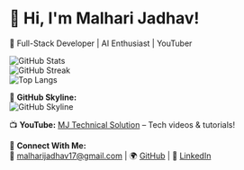 # 👋 Hi, I'm Malhari Jadhav!

🚀 Full-Stack Developer | AI Enthusiast | YouTuber  

![GitHub Stats](https://github-readme-stats.vercel.app/api?username=malharijadhav17&show_icons=true&theme=radical&count_private=true)  
![GitHub Streak](https://github-readme-streak-stats.herokuapp.com/?user=malharijadhav17&theme=radical)  
![Top Langs](https://github-readme-stats.vercel.app/api/top-langs/?username=malharijadhav17&layout=compact&theme=radical)  

🌆 **GitHub Skyline:**  
![GitHub Skyline](https://skyline.github.com/malharijadhav17/2024)

📺 **YouTube:** [MJ Technical Solution](https://www.youtube.com/@MJTechnicalSolution) – Tech videos & tutorials!  

💬 **Connect With Me:**  
📧 malharijadhav17@gmail.com | 🌍 [GitHub](https://github.com/malharijadhav17) | 🔗 [LinkedIn](https://linkedin.com/in/your-profile)
